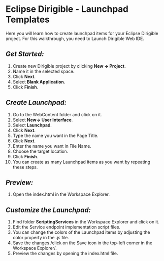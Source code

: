 # Eclipse Dirigible - Launchpad Templates

Here you will learn how to create launchpad items for your Eclipse Dirigible project. For this walkthrough, you need to Launch Dirigible Web IDE.

## *Get Started:*

1.	Create new Dirigible project by clicking **New -> Project**.
2.	Name it in the selected space.
3.	Click **Next**.
4.	Select **Blank Application**.
5.	Click **Finish**.

## *Create Launchpad:*

1.	Go to the WebContent folder and click on it.
2.	Select **New-> User Interface**.
3.	Select **Launchpad**.
4.	Click **Next**.
5.	Type the name you want in the Page Title.
6.	Click **Next**.
7.	Enter the name you want in File Name.
8.	Choose the target location.
9.	Click **Finish**.
10.	You can create as many Launchpad items as you want by repeating these steps.

## *Preview:*

1.	Open the index.html in the Workspace Explorer.

## *Customize the Launchpad:*

1.	Find folder **ScriptingServices** in the Workspace Explorer and click on it.
2.	Edit the Service endpoint implementation script files.
3.	You can change the colors of the Launchpad items by adjusting the color property in the .js file.
4.	Save the changes /click on the Save icon in the top-left corner in the Workspace Explorer/.
5.	Preview the changes by opening the index.html file.
